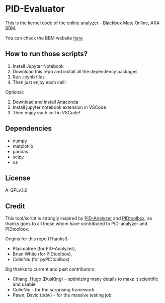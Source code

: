 # PID-Evaluator

This is the kernel code of the online analyzer - Blackbox Mate Online, AKA BBM.

You can check the BBM website [here](https://bbm.pitronic.top)

## How to run those scripts?

1. Install Jupyter Notebook
2. Download this repo and install all the dependency packages
3. Run .ipynb files
4. Then just enjoy each cell!


Optional: 
1. Download and install Anaconda
2. Install jupyter notebook extension in VSCode
3. Then enjoy each cell in VSCode!

## Dependencies

- numpy
- matplotlib
- pandas
- scipy
- os

## License
A-GPLv3.0

## Credit

This tool/script is strongly inspired by [PID-Analyzer](https://github.com/Plasmatree/PID-Analyzer) and [PIDtoolbox](https://github.com/bw1129/PIDtoolbox), so thanks goes to all those whom have contributed to PID-analyzer and PIDtoolbox.

Origins for this repo (Thanks!):

- Plasmatree (for PID-Analyzer),
- Brian White (for PIDtoolbox),
- ColinNiu (for pyPIDtoolbox)

Big thanks to current and past contributors:

- Chiang, Hugo (DusKing) - optimizing many details to make it scientific and usable
- ColinNiu - for the surprising framework
- Pawn, David (pdw) - for the massive testing job
